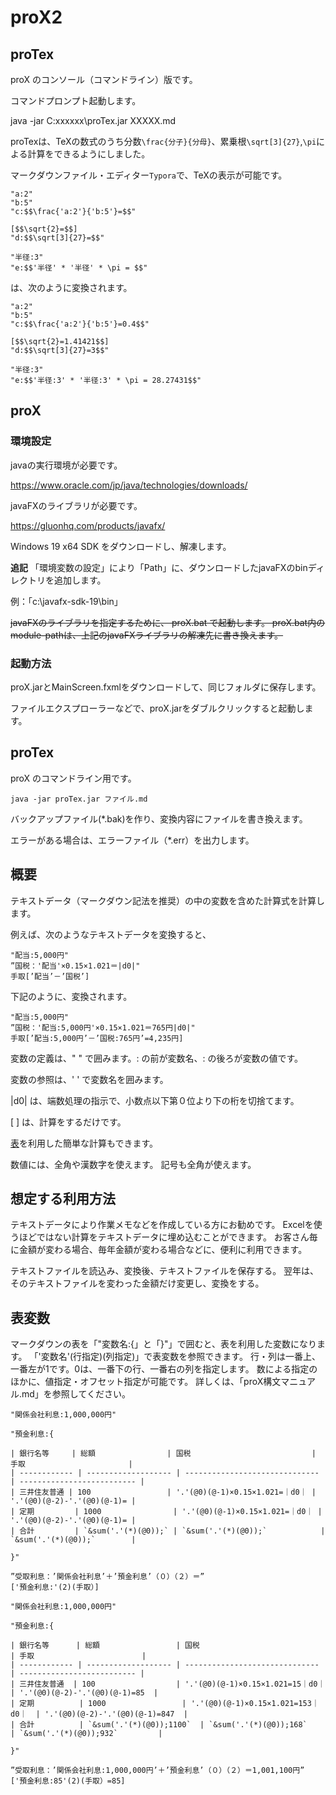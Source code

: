 # proX2

## proTex

proX のコンソール（コマンドライン）版です。

コマンドプロンプト起動します。

java -jar C:xxxxxx\proTex.jar XXXXX.md

proTexは、TeXの数式のうち分数`\frac{分子}{分母}`、累乗根`\sqrt[3]{27}`,`\pi`による計算をできるようにしました。

マークダウンファイル・エディター`Typora`で、TeXの表示が可能です。

```
"a:2"
"b:5"
"c:$$\frac{'a:2'}{'b:5'}=$$"

[$$\sqrt{2}=$$]
"d:$$\sqrt[3]{27}=$$"

"半径:3"
"e:$$'半径' * '半径' * \pi = $$"
```

は、次のように変換されます。

```
"a:2"
"b:5"
"c:$$\frac{'a:2'}{'b:5'}=0.4$$"

[$$\sqrt{2}=1.41421$$]
"d:$$\sqrt[3]{27}=3$$"

"半径:3"
"e:$$'半径:3' * '半径:3' * \pi = 28.27431$$"
```

## proX

### 環境設定
javaの実行環境が必要です。

https://www.oracle.com/jp/java/technologies/downloads/

javaFXのライブラリが必要です。

https://gluonhq.com/products/javafx/

Windows 19 x64 SDK をダウンロードし、解凍します。

**追記**
「環境変数の設定」により「Path」に、ダウンロードしたjavaFXのbinディレクトリを追加します。

例：「c:\javafx-sdk-19\bin」

~~javaFXのライブラリを指定するために、
proX.bat で起動します。
proX.bat内のmodule-pathは、上記のjavaFXライブラリの解凍先に書き換えます。~~

### 起動方法
proX.jarとMainScreen.fxmlをダウンロードして、同じフォルダに保存します。

ファイルエクスプローラーなどで、proX.jarをダブルクリックすると起動します。

## proTex

proX のコマンドライン用です。

`java -jar proTex.jar ファイル.md`

バックアップファイル(*.bak)を作り、変換内容にファイルを書き換えます。

エラーがある場合は、エラーファイル（*.err）を出力します。

## 概要
テキストデータ（マークダウン記法を推奨）の中の変数を含めた計算式を計算します。

例えば、次のようなテキストデータを変換すると、
```（元テキスト）
"配当:5,000円"
”国税：'配当'×0.15×1.021＝|d0|"
手取[’配当’－’国税’]
```
下記のように、変換されます。
```（変更後テキスト）
"配当:5,000円"
”国税：'配当:5,000円'×0.15×1.021＝765円|d0|"
手取[’配当:5,000円’－’国税:765円’=4,235円]
```
変数の定義は、" " で囲みます。: の前が変数名、: の後ろが変数の値です。

変数の参照は、' ' で変数名を囲みます。

|d0| は、端数処理の指示で、小数点以下第０位より下の桁を切捨てます。


[ ] は、計算をするだけです。

[表](#表変数)を利用した簡単な計算もできます。

数値には、全角や漢数字を使えます。
記号も全角が使えます。

## 想定する利用方法

テキストデータにより作業メモなどを作成している方にお勧めです。
Excelを使うほどではない計算をテキストデータに埋め込むことができます。
お客さん毎に金額が変わる場合、毎年金額が変わる場合などに、便利に利用できます。

テキストファイルを読込み、変換後、テキストファイルを保存する。
翌年は、そのテキストファイルを変わった金額だけ変更し、変換をする。

## 表変数

マークダウンの表を「"変数名:{」と「}"」で囲むと、表を利用した変数になります。
「'変数名'(行指定)(列指定)」で表変数を参照できます。
行・列は一番上、一番左が1です。0は、一番下の行、一番右の列を指定します。
数による指定のほかに、値指定・オフセット指定が可能です。
詳しくは、「proX構文マニュアル.md」を参照してください。

```（元テキスト）
"関係会社利息:1,000,000円"

"預金利息:{

| 銀行名等     | 総額                | 国税                           | 手取                       |
| ------------ | ------------------- | ------------------------------ | -------------------------- |
| 三井住友普通 | 100                 | '.'(@0)(@-1)×0.15×1.021=｜d0｜ | '.'(@0)(@-2)-'.'(@0)(@-1)= |
| 定期         | 1000                | '.'(@0)(@-1)×0.15×1.021=｜d0｜ | '.'(@0)(@-2)-'.'(@0)(@-1)= |
| 合計         | `&sum('.'(*)(@0));` | `&sum('.'(*)(@0));`            | `&sum('.'(*)(@0));`        |

}"

”受取利息：’関係会社利息’＋’預金利息’（０）（２）＝”
['預金利息:'(2)(手取）]
```

```（変更後テキスト）
"関係会社利息:1,000,000円"

"預金利息:{

| 銀行名等      | 総額                 | 国税                            | 手取                        |
| ------------ | ------------------- | ------------------------------ | -------------------------- |
| 三井住友普通  | 100                  | '.'(@0)(@-1)×0.15×1.021=15｜d0｜  | '.'(@0)(@-2)-'.'(@0)(@-1)=85  |
| 定期          | 1000                 | '.'(@0)(@-1)×0.15×1.021=153｜d0｜  | '.'(@0)(@-2)-'.'(@0)(@-1)=847  |
| 合計          | `&sum('.'(*)(@0));1100`  | `&sum('.'(*)(@0));168`             | `&sum('.'(*)(@0));932`         |

}"

”受取利息：’関係会社利息:1,000,000円’＋’預金利息’（０）（２）＝1,001,100円”
['預金利息:85'(2)(手取）=85]
```



